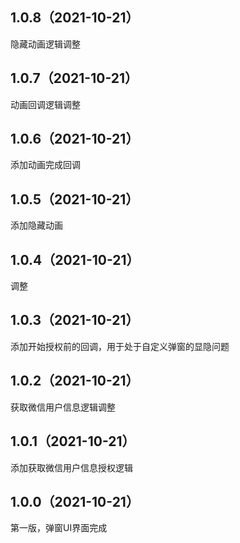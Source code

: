 ## 1.0.8（2021-10-21）
隐藏动画逻辑调整
## 1.0.7（2021-10-21）
动画回调逻辑调整
## 1.0.6（2021-10-21）
添加动画完成回调
## 1.0.5（2021-10-21）
添加隐藏动画
## 1.0.4（2021-10-21）
调整
## 1.0.3（2021-10-21）
添加开始授权前的回调，用于处于自定义弹窗的显隐问题
## 1.0.2（2021-10-21）
获取微信用户信息逻辑调整
## 1.0.1（2021-10-21）
添加获取微信用户信息授权逻辑
## 1.0.0（2021-10-21）
第一版，弹窗UI界面完成
